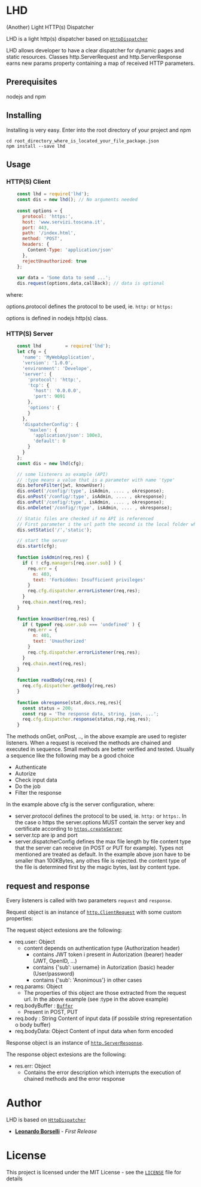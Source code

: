 # LHD
(Another) Light HTTP(s) Dispatcher

LHD is a light http(s) dispatcher based on [`HttpDispatcher`](https://github.com/alberto-bottarini/httpdispatcher)

LHD allows developer to have a clear dispatcher for dynamic pages and static resources. Classes http.ServerRequest and http.ServerResponse earns new params property containing a map of received HTTP parameters.

## Prerequisites

nodejs and npm

## Installing

Installing is very easy. Enter into the root directory of your project and npm

```
cd root_directory_where_is_located_your_file_package.json
npm install --save lhd
```

## Usage

### HTTP(S) Client

```js
    const lhd = require('lhd');
    const dis = new lhd(); // No arguments needed
    
    const options = {
      protocol: 'https:',
      host: 'www.servizi.toscana.it',
      port: 443,
      path: '/index.html',
      method: 'POST',
      headers: {
        Content-Type: 'application/json'
      },
      rejectUnauthorized: true
    };
    
    var data = 'Some data to send ...';
    dis.request(options,data,callBack); // data is optional
```

where:

options.protocol defines the protocol to be used, ie. `http:` or `https:`

options is defined in nodejs http(s) class.


### HTTP(S) Server

```js
    const lhd         = require('lhd');
    let cfg = {
      'name': 'MyWebApplication',
      'version': '1.0.0',
      'environment': 'Develope',
      'server': {
        'protocol': 'http:',
        'tcp': {
          'host': '0.0.0.0',
          'port': 9091
        },
        'options': {
        }
      },
      'dispatcherConfig': {
        'maxlen': {
          'application/json': 100e3,
          'default': 0
        }
      }
    };
    const dis = new lhd(cfg);

    // some listeners as example (API)
    // :type means a value that is a parameter with name 'type'
    dis.beforeFilter(jwt, knownUser);
    dis.onGet('/config/:type', isAdmin, .... , okresponse);
    dis.onPost('/config/:type', isAdmin, .... , okresponse);
    dis.onPut('/config/:type', isAdmin, .... , okresponse);
    dis.onDelete('/config/:type', isAdmin, .... , okresponse);

    // Static files are checked if no API is referenced
    // First parameter i the url path the second is the local folder where files are located
    dis.setStatic('/','static');

    // start the server
    dis.start(cfg);
    
    function isAdmin(req,res) {
      if ( ! cfg.managers[req.user.sub] ) {
        req.err = {
          n: 403,
          text: 'Forbidden: Insufficient privileges'
        }
        req.cfg.dispatcher.errorListener(req,res);
      }
      req.chain.next(req,res);
    }
    
    function knownUser(req,res) {
      if ( typeof req.user.sub === 'undefined' ) {
        req.err = {
          n: 401,
          text: 'Unauthorized'
        }
        req.cfg.dispatcher.errorListener(req,res);
      }
      req.chain.next(req,res);
    }
    
    function readBody(req,res) {
      req.cfg.dispatcher.getBody(req,res)
    }
    
    function okresponse(stat,docs,req,res){
      const status = 200;
      const rsp = 'The response data, string, json, ...';
      req.cfg.dispatcher.response(status,rsp,req,res);
    }

```

The methods onGet, onPost, .., in the above example are used to register listeners.
When a request is received the methods are chained and executed in sequence.
Small methods are better verified and tested.
Usually a sequence like the following may be a good choice
- Authenticate
- Autorize
- Check input data
- Do the job
- Filter the response

In the example above cfg is the server configuration, where:
- server.protocol defines the protocol to be used, ie. `http:` or `https:`. In the case o https the server.options MUST contain the server key and certificate according to [`https.createServer`](https://nodejs.org/api/https.html#https_https_createserver_options_requestlistener)
- server.tcp are ip and port 
- server.dispatcherConfig defines the max file length by file content type that the server can receive (in POST or PUT for example). Types not mentioned are treated as default. In the example above json have to be smaller than 100KBytes, any othes file is rejected.
the content type of the file is determined first by the magic bytes, last by content type.

request and response
---------

Every listeners is called with two parameters `request` and `response`.

Request object is an instance of [`http.ClientRequest`](https://nodejs.org/api/http.html#http_class_http_clientrequest) with some custom properties:

The request object extesions are the following:
- req.user: Object
    - content depends on authentication type (Authorization header)
        - contains JWT token i present in Autorization (bearer) header (JWT, OpenID, ...)
        - contains {'sub': username} in Autorization (basic) header (User/password)
        - contains {'sub': 'Anonimous'} in other cases
- req.params: Object
    - The properties of this object are those extracted from the request url. In the above example (see :type in the above example)
- req.bodyBuffer : [`Buffer`](https://nodejs.org/api/buffer.html#buffer_class_buffer)
    - Present in POST, PUT
- req.body : String
    Content of input data (if possbile string representation o body buffer)
- req.bodyData: Object
    Content of input data when form encoded

Response object is an instance of [`http.ServerResponse`](https://nodejs.org/api/http.html#http_class_http_serverresponse).

The response object extesions are the following:
- res.err: Object
    - Contains the error description which interrupts the execution of chained methods and the error response


# Author

LHD is based on [`HttpDispatcher`](https://github.com/alberto-bottarini/httpdispatcher)
* [**Leonardo Borselli**](https://github.com/Leoborse) - *First Release*


# License

This project is licensed under the MIT License - see the [`LICENSE`](LICENSE) file for details
